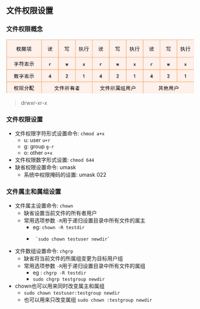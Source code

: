 ## 文件权限设置
### 文件权限概念
![文件权限描述表](_v_images/20190501231353239_1998891969.png)

> drwxr-xr-x

### 文件权限设置
- 文件权限字符形式设置命令: `chmod a+x`
    - u: user     `u+r`
    - g: group    `g-r`
    - o: other        `o+x`
- 文件权限数字形式设置:  `chmod 644`
- 缺省权限设置命令: umask
    - 系统中权限掩码的设置: umask 022
### 文件属主和属组设置
- 文件属主设置命令: `chown`
    - 缺省设置当前文件的所有者用户
    - 常用选项参数 `-R`用于递归设置目录中所有文件的属主
        - eg:  `chown -R testdir`
        -      `sudo chown testuser newdir`
- 文件数组设置命令: `chgrp`
    - 缺省将当前文件的所属组变更为目标用户组
    - 常用选项参数 `-R`用于递归设置目录中所有文件的属组
        - eg : `chgrp -R testdir`
        - `sudo chgrp testgroup newdir`
- chown也可以用来同时改变属主和属组
    - `sudo chown testuser:testgroup newdir`
    - 也可以用来只改变属组   `sudo chown :testgroup newdir`